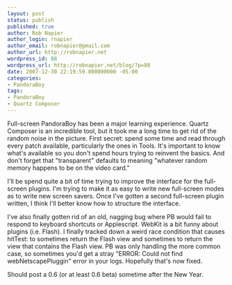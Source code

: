 ```yaml
---
layout: post
status: publish
published: true
author: Rob Napier
author_login: rnapier
author_email: robnapier@gmail.com
author_url: http://robnapier.net
wordpress_id: 88
wordpress_url: http://robnapier.net/blog/?p=88
date: 2007-12-30 22:19:59.000000000 -05:00
categories:
- PandoraBoy
tags:
- PandoraBoy
- Quartz Composer
---
```

Full-screen PandoraBoy has been a major learning experience. Quartz Composer is an incredible tool, but it took me a long time to get rid of the random noise in the picture. First secret: spend some time and read through every patch available, particularly the ones in Tools. It's important to know what's available so you don't spend hours trying to reinvent the basics. And don't forget that "transparent" defaults to meaning "whatever random memory happens to be on the video card."

I'll be spend quite a bit of time trying to improve the interface for the full-screen plugins. I'm trying to make it as easy to write new full-screen modes as to write new screen savers. Once I've gotten a second full-screen plugin written, I think I'll better know how to structure the interface.

I've also finally gotten rid of an old, nagging bug where PB would fail to respond to keyboard shortcuts or Applescript. WebKit is a bit funny about plugins (i.e. Flash). I finally tracked down a weird race condition that causes hitTest: to sometimes return the Flash view and sometimes to return the view that contains the Flash view. PB was only handling the more common case, so sometimes you'd get a stray "ERROR: Could not find webNetscapePluggin" error in your logs. Hopefully that's now fixed.
<div class="post-body entry-content">Should post a 0.6 (or at least 0.6 beta) sometime after the New Year.</div>
